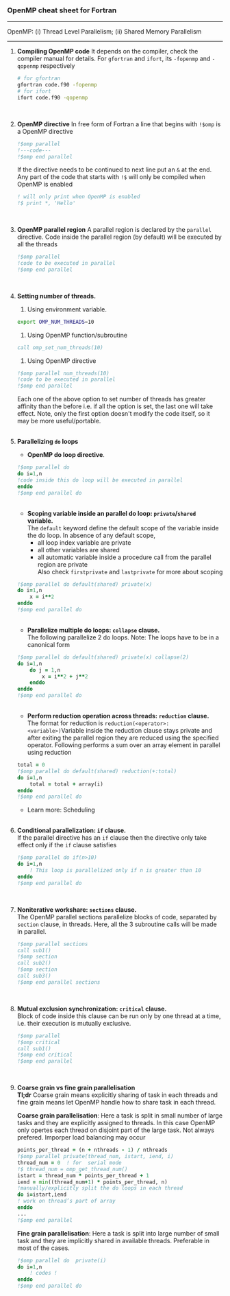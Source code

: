 ### OpenMP cheat sheet for Fortran
---
OpenMP: (i) Thread Level Parallelism; (ii) Shared Memory Parallelism

---
1. **Compiling OpenMP code**
    It depends on the compiler, check the compiler manual for details. For `gfortran` and `ifort`, its `-fopenmp` and `-qopenmp` respectively
    ```bash
    # for gfortran
    gfortran code.f90 -fopenmp
    # for ifort
    ifort code.f90 -qopenmp
    ```
    <br>

1. **OpenMP directive**
    In free form of Fortran a line that begins with `!$omp` is a OpenMP directive
    ```fortran
    !$omp parallel
    !---code---
    !$omp end parallel
    ```
    If the directive needs to be continued to next line put an `&` at the end. Any part of the code that starts with `!$` will only be compiled when OpenMP is enabled
    ```fortran
    ! will only print when OpenMP is enabled
    !$ print *, 'Hello'
    ```
     <br>

1. **OpenMP parallel region**
    A parallel region is declared by the `parallel` directive. Code inside the parallel region (by default) will be executed by all the threads
    ```fortran
    !$omp parallel
    !code to be executed in parallel
    !$omp end parallel
    ```
     <br>

1. **Setting number of threads.**
    1. Using environment variable.
    ```bash
    export OMP_NUM_THREADS=10
    ```

    1. Using OpenMP function/subroutine
    ```fortran 
    call omp_set_num_threads(10)
    ```

    1. Using OpenMP directive
    ```fortran
    !$omp parallel num_threads(10)
    !code to be executed in parallel
    !$omp end parallel
    ```

    Each one of the above option to set number of threads has greater affinity than the before i.e. if all the option is set, the last one will take effect. Note, only the first option doesn't modify the code itself, so it may be more useful/portable.  <br></br>
    

1. **Parallelizing `do` loops**
    * **OpenMP do loop directive**.
    ```fortran
    !$omp parallel do
    do i=1,n
    !code inside this do loop will be executed in parallel
    enddo
    !$omp end parallel do
    ```  
    <br>

    * **Scoping variable inside an parallel do loop: `private`/`shared` variable.**  
    The `default` keyword define the default scope of the variable inside the do loop. In absence of any default scope,  
        - all loop index variable are private  
        - all other variables are shared  
        - all automatic variable inside a procedure call from the parallel region are private  
    Also check `firstprivate` and `lastprivate` for more about scoping
    ```fortran
    !$omp parallel do default(shared) private(x)
    do i=1,n
        x = i**2
    enddo
    !$omp end parallel do
    ```
      <br>

 
    * **Parallelize multiple do loops: `collapse` clause.**   
    The following parallelize 2 do loops. Note: The loops have to be in a canonical form
    ```fortran
    !$omp parallel do default(shared) private(x) collapse(2)
    do i=1,n
        do j = 1,n
            x = i**2 + j**2
        enddo
    enddo
    !$omp end parallel do
    ```
      <br>

    * **Perform reduction operation across threads: `reduction` clause.**  
    The format for reduction is `reduction(<operator>:<variable>)`Variable inside the reduction clause stays private and after exiting the parallel region they are reduced using the specified operator. Following performs a sum over an array element in parallel using reduction
    ```fortran
    total = 0 
    !$omp parallel do default(shared) reduction(+:total)
    do i=1,n
        total = total + array(i)
    enddo
    !$omp end parallel do
    ```
    * Learn more: Scheduling
     <br>


1. **Conditional parallelization: `if` clause.**   
    If the parallel directive has an `if` clause then the directive only take effect only if the `if` clause satisfies    
    ```fortran
    !$omp parallel do if(n>10)
    do i=1,n
        ! This loop is parallelized only if n is greater than 10
    enddo
    !$omp end parallel do
    ```
    <br>



1. **Noniterative workshare: `sections` clause.**  
    The OpenMP parallel sections parallelize blocks of code, separated by `section` clause, in threads. Here, all the 3 subroutine calls will be made in parallel.
    ```fortran
    !$omp parallel sections
    call sub1()
    !$omp section
    call sub2()
    !$omp section
    call sub3()
    !$omp end parallel sections
    ```
    <br>




1. **Mutual exclusion synchronization: `critical` clause.**  
    Block of code inside this clause can be run only by one thread at a time, i.e. their execution is mutually exclusive. 
    ```fortran
    !$omp parallel 
    !$omp critical
    call sub1()
    !$omp end critical
    !$omp end parallel 
    ```
    <br>




1. **Coarse grain vs fine grain parallelisation**  
    __Tl;dr__ Coarse grain means explicitly sharing of task in each threads and fine grain means let OpenMP handle how to share task in each thread.  


    __Coarse grain parallelisation__: Here a task is split in small number of large tasks and they are explicitly assigned to threads. In this case OpenMP only opertes each thread on disjoint part of the large task. Not always prefered. Imporper load balancing may occur
    ```fortran
    points_per_thread = (n + nthreads - 1) / nthreads
    !$omp parallel private(thread_num, istart, iend, i)
    thread_num = 0  ! for  serial mode
    !$ thread_num = omp_get_thread_num()
    istart = thread_num * points_per_thread + 1
    iend = min((thread_num+1) * points_per_thread, n)
    !manually/explicitly split the do loops in each thread
    do i=istart,iend
    ! work on thread’s part of array
    enddo
    ...
    !$omp end parallel
    ```


    __Fine grain parallelisation__: Here a task is split into large number of small task and they are implicitly shared in available threads. Preferable in most of the cases.
    ```fortran
    !$omp parallel do  private(i)
    do i=1,n
        ! codes !
    enddo
    !$omp end parallel do 
    ```